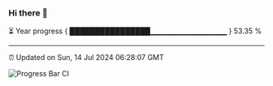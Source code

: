### Hi there 👋

⏳ Year progress { ████████████████▁▁▁▁▁▁▁▁▁▁▁▁▁▁ } 53.35 %

---

⏰ Updated on Sun, 14 Jul 2024 06:28:07 GMT

![Progress Bar CI](https://github.com/ZhaoGui/ZhaoGui/workflows/Progress%20Bar%20CI/badge.svg)

